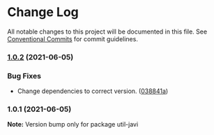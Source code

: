 # Change Log

All notable changes to this project will be documented in this file.
See [Conventional Commits](https://conventionalcommits.org) for commit guidelines.

### [1.0.2](https://github.com/wistoft/jawis/compare/util-javi@1.0.1...util-javi@1.0.2) (2021-06-05)


### Bug Fixes

* Change dependencies to correct version. ([038841a](https://github.com/wistoft/jawis/commit/038841a76cf667eaae25c6449de0f77d199278da))



### 1.0.1 (2021-06-05)

**Note:** Version bump only for package util-javi
